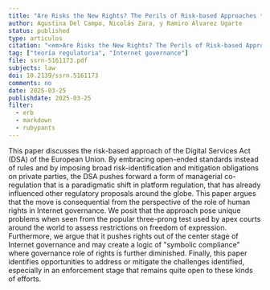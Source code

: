 ```yaml
---
title: "Are Risks the New Rights? The Perils of Risk-based Approaches to Speech Regulation"
author: Agustina Del Campo, Nicolás Zara, y Ramiro Álvarez Ugarte
status: published
type: articulos
citation: "<em>Are Risks the New Rights? The Perils of Risk-based Approaches to Speech Regulation</em>, Journal of Intellectual Property, Information Technology and Electronic Commerce, vol. 16, No. 2 (2025, forthcoming)"
tag: ["teoría regulatoria", "Internet governance"]
file: ssrn-5161173.pdf
subjects: law
doi: 10.2139/ssrn.5161173
comments: no
date: 2025-03-25
publishdate: 2025-03-25
filter:
  - erb
  - markdown
  - rubypants
---
```


This paper discusses the risk-based approach of the Digital Services Act (DSA) of the European Union. By embracing open-ended standards instead of rules and by imposing broad risk-identification and mitigation obligations on private parties, the DSA pushes forward a form of managerial co-regulation that is a paradigmatic shift in platform regulation, that has already influenced other regulatory proposals around the globe. This paper argues that the move is consequential from the perspective of the role of human rights in Internet governance. We posit that the approach pose unique problems when seen from the popular three-prong test used by apex courts around the world to assess restrictions on freedom of expression. Furthermore, we argue that it pushes rights out of the center stage of Internet governance and may create a logic of "symbolic compliance" where governance role of rights is further diminished. Finally, this paper identifies opportunities to address or mitigate the challenges identified, especially in an enforcement stage that remains quite open to these kinds of efforts. 
